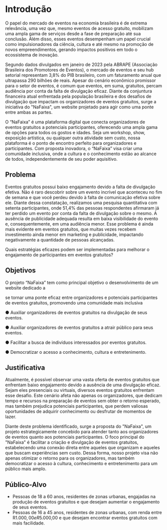 # Introdução

O papel do mercado de eventos na economia brasileira é de extrema relevância, uma vez que, mesmo eventos de acesso gratuito, mobilizam uma ampla gama de serviços desde a fase de preparação até sua conclusão. Além disso, esses eventos desempenham um papel crucial como impulsionadores da ciência, cultura e até mesmo na promoção de novos empreendimentos, gerando impactos positivos em todo o ecossistema de inovação. 

Segundo dados divulgados em janeiro de 2023 pela ABRAPE (Associação Brasileira dos Promotores de Eventos), o mercado de eventos e seu hub setorial representam 3,8% do PIB brasileiro, com um faturamento anual que ultrapassa 290 bilhões de reais. Apesar do cenário econômico promissor para o setor de eventos, é comum que eventos, em suma, gratuitos, percam audiência por conta da falta de divulgação eficaz. Diante da conjuntura financeira atual enfrentada pela população brasileira e dos desafios de divulgação que impactam os organizadores de eventos gratuitos, surge a iniciativa do "NaFaixa", um website projetado para agir como uma ponte entre ambas as partes.

O “NaFaixa” é uma plataforma digital que conecta organizadores de eventos gratuitos a potenciais participantes, oferecendo uma ampla gama de opções para todos os gostos e idades. Seja um workshop, show, exposição artística, ou qualquer outra atividade sem custo, nossa plataforma é o ponto de encontro perfeito para organizadores e participantes. Com proposta inovadora, o “NaFaixa” visa criar uma comunidade inclusiva, onde a cultura e o conhecimento estão ao alcance de todos, independentemente de seu poder aquisitivo.

## Problema

Eventos gratuitos possui baixo engajamento devido a falta de divulgação efetiva. Não é raro descobrir sobre um evento incrível que aconteceu no fim de semana e que você perdeu devido à falta de comunicação efetiva sobre ele. Diante dessa constatação, realizamos uma pesquisa quantitativa com setenta participantes, onde 51,4% das pessoas respondentes afirmaram já ter perdido um evento por conta da falta de divulgação sobre o mesmo. A ausência de publicidade adequada resulta em baixa visibilidade do evento e, consequentemente, em uma audiência menor. Esse problema é ainda mais evidente em eventos gratuitos, que muitas vezes recebem investimento ainda menor em marketing e publicidade, impactando negativamente a quantidade de pessoas alcançadas.

Quais estratégias eficazes podem ser implementadas para melhorar o engajamento de
participantes em eventos gratuitos?


## Objetivos

O projeto “NaFaixa” tem como principal objetivo o desenvolvimento de um website dedicado a

se tornar uma ponte eficaz entre organizadores e potenciais participantes de eventos gratuitos,
promovendo uma comunidade mais inclusiva

● Auxiliar organizadores de eventos gratuitos na divulgação de seus eventos.

● Auxiliar organizadores de eventos gratuitos a atrair público para seus eventos.

● Facilitar a busca de indivíduos interessados por eventos gratuitos.

● Democratizar o acesso a conhecimento, cultura e entretenimento.
 


## Justificativa

Atualmente, é possível observar uma vasta oferta de eventos gratuitos que enfrentam baixo engajamento devido a ausência de uma divulgação eficaz. Sejam eles presenciais ou virtuais, diversos eventos gratuitos enfrentam esse desafio. Este cenário afeta não apenas os organizadores, que dedicam tempo e recursos na preparação de eventos sem obter o retorno esperado, mas também prejudica potenciais participantes, que perdem valiosas oportunidades de adquirir conhecimento ou desfrutar de momentos de lazer. 

Diante deste problema identificado, surge a proposta do "NaFaixa", um projeto estrategicamente concebido para atender tanto aos organizadores de eventos quanto aos potenciais participantes. O foco principal do "NaFaixa" é facilitar a criação e divulgação de eventos gratuitos, estabelecendo uma conexão direta entre aqueles que organizam e aqueles que buscam experiências sem custo. Dessa forma, nosso projeto visa não apenas otimizar o retorno para os organizadores, mas também democratizar o acesso à cultura, conhecimento e entretenimento para um público mais amplo.


## Público-Alvo 

- Pessoas de 18 a 60 anos, residentes de zonas urbanas, engajadas na produção de eventos gratuitos e que desejam aumentar o engajamento de seus eventos.
- Pessoas de 16 a 45 anos, residentes de zonas urbanas, com renda entre R$1.000,00 e R$5.000,00 e que desejam encontrar eventos gratuitos com mais facilidade.

